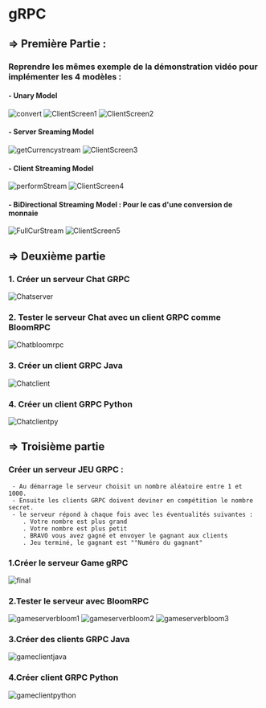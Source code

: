 # gRPC

## => Première Partie :
### Reprendre les mêmes exemple de la démonstration vidéo pour implémenter les 4 modèles :
#### - Unary Model

![convert](https://user-images.githubusercontent.com/82038554/235723925-ede26ad4-595d-404f-b682-05ddaca9a082.PNG)
![ClientScreen1](https://user-images.githubusercontent.com/82038554/235723939-098939ec-2cf1-4c4f-a13c-a33a64d771ca.PNG)
![ClientScreen2](https://user-images.githubusercontent.com/82038554/235723948-1c3d2e2c-5a3d-426a-a1dc-0819c54bd5dc.PNG)

#### - Server Sreaming Model

![getCurrencystream](https://user-images.githubusercontent.com/82038554/235724129-38bb30f9-58d4-415f-addb-a9c90d0ea62f.PNG)
![ClientScreen3](https://user-images.githubusercontent.com/82038554/235724764-29a901c5-33a9-4bff-b378-c6eadad9d360.PNG)

#### - Client Streaming Model

![performStream](https://user-images.githubusercontent.com/82038554/235724152-50d74ae2-efea-43a7-9c8a-336d5782f0a2.PNG)
![ClientScreen4](https://user-images.githubusercontent.com/82038554/235725515-319f951f-30cd-46b3-a307-6cc96f43ce04.PNG)

#### - BiDirectional Streaming Model : Pour le cas d'une conversion de monnaie

![FullCurStream](https://user-images.githubusercontent.com/82038554/235723978-2c8e5ea4-921e-40a0-8351-340a31461748.PNG)
![ClientScreen5](https://user-images.githubusercontent.com/82038554/235725894-e66e7230-13f8-4b92-a945-3638ffa0493f.PNG)

## => Deuxième partie
### 1. Créer un serveur Chat GRPC
 ![Chatserver](https://user-images.githubusercontent.com/82038554/235730506-5745fc4b-481f-4f9c-8799-3a1e8b8b1497.PNG)

### 2. Tester le serveur Chat avec un client GRPC comme BloomRPC
![Chatbloomrpc](https://user-images.githubusercontent.com/82038554/235730165-aa9d7a32-c46f-4961-b0b3-baaa9a38493b.PNG)

### 3. Créer un client GRPC Java
![Chatclient](https://user-images.githubusercontent.com/82038554/235732655-47265b6e-0548-46d8-a597-89f9053ffeef.PNG)

### 4. Créer un client GRPC Python
![Chatclientpy](https://user-images.githubusercontent.com/82038554/235735735-933f88bf-1095-435a-843d-2138f96285bb.PNG)

## => Troisième partie
### Créer un serveur JEU GRPC :
     - Au démarrage le serveur choisit un nombre aléatoire entre 1 et 1000. 
     - Ensuite les clients GRPC doivent deviner en compétition le nombre secret.
     - le serveur répond à chaque fois avec les éventualités suivantes :
        . Votre nombre est plus grand
        . Votre nombre est plus petit
        . BRAVO vous avez gagné et envoyer le gagnant aux clients
        . Jeu terminé, le gagnant est ""Numéro du gagnant"
### 1.Créer le serveur Game gRPC

 ![final](https://user-images.githubusercontent.com/82038554/235746143-d784d4b1-54b1-4ca6-a6cc-99b7213b683a.PNG)

### 2.Tester le serveur avec BloomRPC

![gameserverbloom1](https://user-images.githubusercontent.com/82038554/235742999-bd292a40-b87d-469c-b06d-27ffc16d5c17.PNG)
![gameserverbloom2](https://user-images.githubusercontent.com/82038554/235743256-e602419c-15dd-4868-9ae8-f2970bf38e28.PNG)
![gameserverbloom3](https://user-images.githubusercontent.com/82038554/235743272-2d454ee9-c77f-4f02-b727-828cfe4694c7.PNG)

### 3.Créer des clients GRPC Java

 ![gameclientjava](https://user-images.githubusercontent.com/82038554/235743518-49ed1505-07d8-4d0d-9498-9f1d470a2324.PNG)

### 4.Créer client GRPC Python

 ![gameclientpython](https://user-images.githubusercontent.com/82038554/235745383-d306ae48-b7ff-49c6-9142-76ea4ae4db66.PNG)
